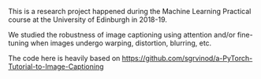 This is a research project happened during the Machine Learning Practical course at the University of Edinburgh in 2018-19.

We studied the robustness of image captioning using attention and/or fine-tuning when images undergo warping, distortion, blurring, etc.

The code here is heavily based on https://github.com/sgrvinod/a-PyTorch-Tutorial-to-Image-Captioning
